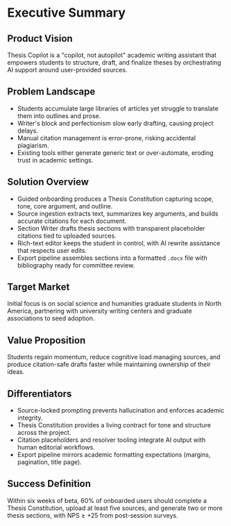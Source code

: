# Executive Summary

## Product Vision
Thesis Copilot is a "copilot, not autopilot" academic writing assistant that empowers students to structure, draft, and finalize theses by orchestrating AI support around user-provided sources.

## Problem Landscape
- Students accumulate large libraries of articles yet struggle to translate them into outlines and prose.
- Writer's block and perfectionism slow early drafting, causing project delays.
- Manual citation management is error-prone, risking accidental plagiarism.
- Existing tools either generate generic text or over-automate, eroding trust in academic settings.

## Solution Overview
- Guided onboarding produces a Thesis Constitution capturing scope, tone, core argument, and outline.
- Source ingestion extracts text, summarizes key arguments, and builds accurate citations for each document.
- Section Writer drafts thesis sections with transparent placeholder citations tied to uploaded sources.
- Rich-text editor keeps the student in control, with AI rewrite assistance that respects user edits.
- Export pipeline assembles sections into a formatted `.docx` file with bibliography ready for committee review.

## Target Market
Initial focus is on social science and humanities graduate students in North America, partnering with university writing centers and graduate associations to seed adoption.

## Value Proposition
Students regain momentum, reduce cognitive load managing sources, and produce citation-safe drafts faster while maintaining ownership of their ideas.

## Differentiators
- Source-locked prompting prevents hallucination and enforces academic integrity.
- Thesis Constitution provides a living contract for tone and structure across the project.
- Citation placeholders and resolver tooling integrate AI output with human editorial workflows.
- Export pipeline mirrors academic formatting expectations (margins, pagination, title page).

## Success Definition
Within six weeks of beta, 60% of onboarded users should complete a Thesis Constitution, upload at least five sources, and generate two or more thesis sections, with NPS ≥ +25 from post-session surveys.
